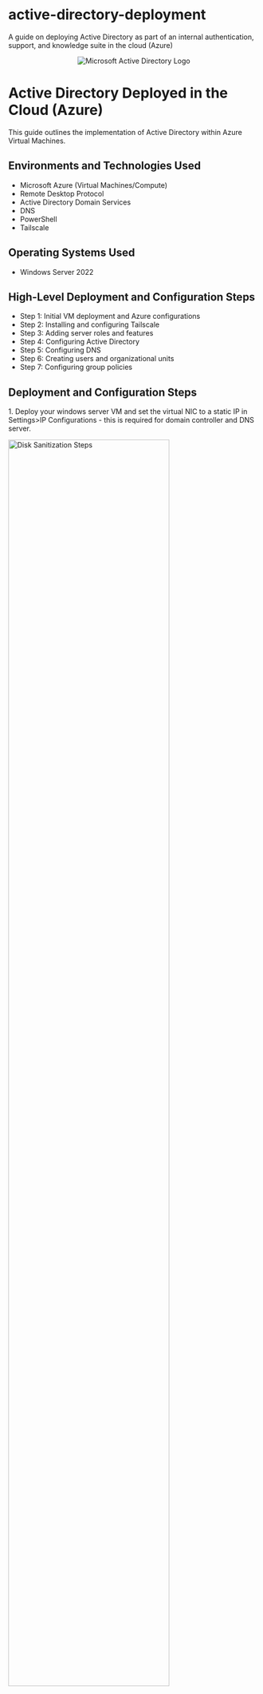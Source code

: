 # active-directory-deployment
A guide on deploying Active Directory as part of an internal authentication, support, and knowledge suite in the cloud (Azure)

<p align="center">
<img src="https://i.imgur.com/pU5A58S.png" alt="Microsoft Active Directory Logo"/>
</p>

<h1>Active Directory Deployed in the Cloud (Azure)</h1>
This guide outlines the implementation of Active Directory within Azure Virtual Machines.<br />

<h2>Environments and Technologies Used</h2>

- Microsoft Azure (Virtual Machines/Compute)
- Remote Desktop Protocol
- Active Directory Domain Services
- DNS
- PowerShell
- Tailscale

<h2>Operating Systems Used </h2>

- Windows Server 2022

<h2>High-Level Deployment and Configuration Steps</h2>

- Step 1: Initial VM deployment and Azure configurations
- Step 2: Installing and configuring Tailscale
- Step 3: Adding server roles and features
- Step 4: Configuring Active Directory
- Step 5: Configuring DNS
- Step 6: Creating users and organizational units
- Step 7: Configuring group policies

<h2>Deployment and Configuration Steps</h2>
<p>
  1. Deploy your windows server VM and set the virtual NIC to a static IP in Settings>IP Configurations - this is required for domain controller and DNS server.
</p>
<p>
  <img src="https://github.com/user-attachments/assets/6c9c63bb-c197-4004-99ff-31811c43495f" height="80%" width="80%" alt="Disk Sanitization Steps"/>
</p>

<br />
<p>
  2. RDP into your VM and install tailscale and check "Run unattended" in the preferences submenu from the taskbar so it will automatically start upon reboots and run as the admin user you have made.
</p>
<p>
  <img src="https://github.com/user-attachments/assets/51a6a800-2c6d-4b08-845b-09678bc2712e" height="80%" width="80%" alt="Disk Sanitization Steps"/>
</p>

<br />
<p>
  3. When adding server roles and features, check Active Directory Domain Services, DNS, and IIS. After those are done installing, go back through server roles and features again and check CGI under IIS->Application Development.
</p>
<p>
  <img src="https://github.com/user-attachments/assets/62487467-6101-49b5-bdf0-81e8842a438d" height="80%" width="80%" alt="Disk Sanitization Steps"/>
</p>

<br />
<p>
  4. Promote your server to domain controller, configuring your new forest, domain, and DSRM password.
</p>
<p>
  <img src="https://github.com/user-attachments/assets/5521bb17-624b-44ce-ac2d-314228d9db2e" height="80%" width="80%" alt="Disk Sanitization Steps"/>
</p>

<br />
<p>
  5. In Tailscale admin DNS settings add a split DNS nameserver at the internal tailscale IP for your domain. This is so you can utilize Tailscale's magic DNS for the internal FQDN.
</p>
<p>
  <img src="https://github.com/user-attachments/assets/a0d838cb-4f2c-4e74-b610-73e27b3590cc" height="80%" width="80%" alt="Disk Sanitization Steps"/>
</p>

<br />
<p>
  6. Create your organizational units
</p>
<p>
  <img src="https://github.com/user-attachments/assets/3e050999-f1d7-46aa-b33b-36ea28313e77" height="80%" width="80%" alt="Disk Sanitization Steps"/>
</p>

<br />
<p>
  6a. Mass create user accounts with a powershell script
</p>
<p>
  <img src="https://github.com/user-attachments/assets/8ea428d5-60fc-4811-b516-5c81189f1593" height="80%" width="80%" alt="Disk Sanitization Steps"/>
</p>

<br />
<p>
  7. Edit your group policies
</p>
<p>
  <img src="https://github.com/user-attachments/assets/26025e6d-43b6-4cc2-8e50-eee6bc0f00c5" height="80%" width="80%" alt="Disk Sanitization Steps"/>
</p>
